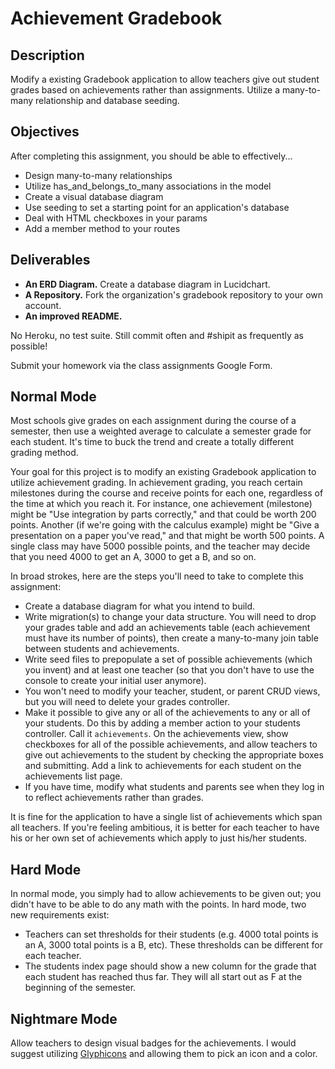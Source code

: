 # Achievement Gradebook

## Description

Modify a existing Gradebook application to allow teachers give out student grades based on achievements rather than assignments.  Utilize a many-to-many relationship and database seeding.

## Objectives

After completing this assignment, you should be able to effectively...

* Design many-to-many relationships
* Utilize has_and_belongs_to_many associations in the model
* Create a visual database diagram
* Use seeding to set a starting point for an application's database
* Deal with HTML checkboxes in your params
* Add a member method to your routes

## Deliverables

* **An ERD Diagram.** Create a database diagram in Lucidchart.
* **A Repository.** Fork the organization's gradebook repository to your own account.
* **An improved README.**

No Heroku, no test suite.  Still commit often and #shipit as frequently as possible!

Submit your homework via the class assignments Google Form.

## Normal Mode

Most schools give grades on each assignment during the course of a semester, then use a weighted average to calculate a semester grade for each student.  It's time to buck the trend and create a totally different grading method.

Your goal for this project is to modify an existing Gradebook application to utilize achievement grading.  In achievement grading, you reach certain milestones during the course and receive points for each one, regardless of the time at which you reach it.  For instance, one achievement (milestone) might be "Use integration by parts correctly," and that could be worth 200 points.  Another (if we're going with the calculus example) might be "Give a presentation on a paper you've read," and that might be worth 500 points.  A single class may have 5000 possible points, and the teacher may decide that you need 4000 to get an A, 3000 to get a B, and so on.

In broad strokes, here are the steps you'll need to take to complete this assignment:

* Create a database diagram for what you intend to build.
* Write migration(s) to change your data structure.  You will need to drop your grades table and add an achievements table (each achievement must have its number of points), then create a many-to-many join table between students and achievements.
* Write seed files to prepopulate a set of possible achievements (which you invent) and at least one teacher (so that you don't have to use the console to create your initial user anymore).
* You won't need to modify your teacher, student, or parent CRUD views, but you will need to delete your grades controller.  
* Make it possible to give any or all of the achievements to any or all of your students.  Do this by adding a member action to your students controller.  Call it `achievements`.  On the achievements view, show checkboxes for all of the possible achievements, and allow teachers to give out achievements to the student by checking the appropriate boxes and submitting.  Add a link to achievements for each student on the achievements list page.
* If you have time, modify what students and parents see when they log in to reflect achievements rather than grades.

It is fine for the application to have a single list of achievements which span all teachers.  If you're feeling ambitious, it is better for each teacher to have his or her own set of achievements which apply to just his/her students.

## Hard Mode

In normal mode, you simply had to allow achievements to be given out; you didn't have to be able to do any math with the points.  In hard mode, two new requirements exist:

* Teachers can set thresholds for their students (e.g. 4000 total points is an A, 3000 total points is a B, etc).  These thresholds can be different for each teacher.
* The students index page should show a new column for the grade that each student has reached thus far.  They will all start out as F at the beginning of the semester.

## Nightmare Mode

Allow teachers to design visual badges for the achievements.  I would suggest utilizing [Glyphicons](http://glyphicons.com/) and allowing them to pick an icon and a color.

